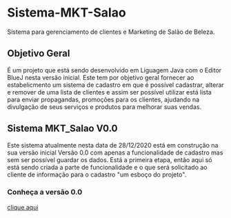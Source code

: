 # Sistema-MKT-Salao
Sistema para gerenciamento de clientes e Marketing de Salão de Beleza.

## Objetivo Geral
É um projeto que está sendo desenvolvido em Liguagem Java com o Editor BlueJ nesta versão inicial. 
Este tem por objetivo geral fornecer ao estabelicmento um sistema de cadastro em que é possível cadastrar, alterar e 
remover de uma lista de clientes e assim ser possível utilizar está lista para enviar propagandas, promoções para os 
clientes, ajudando na divulgação de seus serviços e produtos para melhorar suas vendas.

## Sistema MKT_Salao V0.0
Este sistema atualmente nesta data de 28/12/2020 está em construção na sua versão inicial Versão 0.0 com apenas a 
funcionalidade de cadastro mas sem ser possível guardar os dados. Está a primeira etapa, então aqui só está sendo 
criada a parte de funcionalidade e o que será solicitado ao cliente de informação para o cadastro "um esboço do projeto".

### Conheça a versão 0.0
[clique aqui](https://github.com/rafhaelom/Sistema-MKT-Salao/tree/main/Vers%C3%B5es/V0.0)
